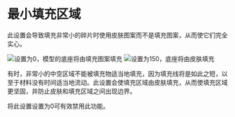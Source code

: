 最小填充区域
====
此设置会导致填充非常小的碎片时使用皮肤图案而不是填充图案，从而使它们完全实心。

<!--screenshot {
"image_path": "min_infill_area_disabled.png",
"models": [{"script": "stature.scad"}],
"camera_position": [-64, 224, 82],
"settings": {
"wall_line_count": 0,
"min_infill_area": 0
},
"colours": 32
}-->
<!--screenshot {
"image_path": "min_infill_area_150.png",
"models": [{"script": "stature.scad"}],
"camera_position": [-64, 224, 82],
"settings": {
"wall_line_count": 0,
"min_infill_area": 150
},
"colours": 32
}-->
![设置为0，模型的底座将由填充图案填充](../images/min_infill_area_disabled.png)
![设置为150，底座将由皮肤填充](../images/min_infill_area_150.png)

有时，非常小的中空区域不能被填充物适当地填充，因为填充线将是如此之短，以至于材料没有时间适当地流动。此设置会使填充区域由皮肤填充，从而使填充区域更坚固，并防止皮肤和填充区域之间出现边界。

将此设置设置为0可有效禁用此功能。
